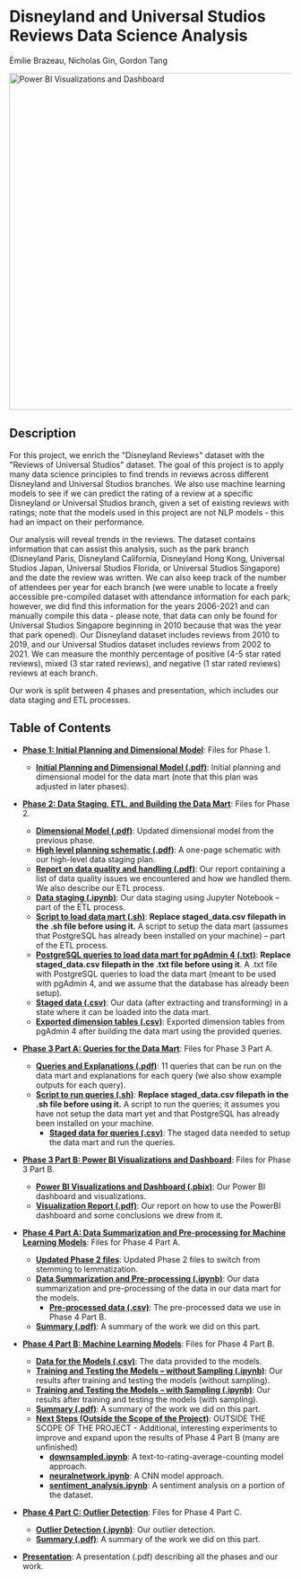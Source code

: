 # Disneyland and Universal Studios Reviews Data Science Analysis
Émilie Brazeau, Nicholas Gin, Gordon Tang

<img width="600" alt="Power BI Visualizations and Dashboard" src="https://github.com/ngin102/disneyland-and-universal-studios-reviews-analysis/assets/71230219/58dab393-2040-485f-81a6-81c4ec706fe8">

## Description
For this project, we enrich the "Disneyland Reviews" dataset with the "Reviews of Universal Studios" dataset. The goal of this project is to apply many data science principles to find trends in reviews across different Disneyland and Universal Studios branches. We also use machine learning models to see if we can predict the rating of a review at a specific Disneyland or Universal Studios branch, given a set of existing reviews with ratings; note that the models used in this project are not NLP models - this had an impact on their performance. 

Our analysis will reveal trends in the reviews. The dataset contains information that can assist this analysis, such as the park branch (Disneyland Paris, Disneyland California, Disneyland Hong Kong, Universal Studios Japan, Universal Studios Florida, or Universal Studios Singapore) and the date the review was written. We can also keep track of the number of attendees per year for each branch (we were unable to locate a freely accessible pre-compiled dataset with attendance information for each park; however, we did find this information for the years 2006-2021 and can manually compile this data - please note, that data can only be found for Universal Studios Singapore beginning in 2010 because that was the year that park opened). Our Disneyland dataset includes reviews from 2010 to 2019, and our Universal Studios dataset includes reviews from 2002 to 2021. We can measure the monthly percentage of positive (4-5 star rated reviews), mixed (3 star rated reviews), and negative (1 star rated reviews) reviews at each branch.

Our work is split between 4 phases and presentation, which includes our data staging and ETL processes.

## Table of Contents
* **[Phase 1: Initial Planning and Dimensional Model](phase1)**: Files for Phase 1.
  * **[Initial Planning and Dimensional Model (.pdf)](phase1/phase_1.pdf)**: Initial planning and dimensional model for the data mart (note that this plan was adjusted in later phases).
  
* **[Phase 2: Data Staging, ETL, and Building the Data Mart](phase2)**: Files for Phase 2.
  * **[Dimensional Model (.pdf)](phase2/dimensional_model.pdf)**: Updated dimensional model from the previous phase.
  * **[High level planning schematic (.pdf)](phase2/high_level_planning.pdf)**: A one-page schematic with our high-level data staging plan.
  * **[Report on data quality and handling (.pdf)](phase2/report.pdf)**: Our report containing a list of data quality issues we encountered and how we handled them. We also describe our ETL process.
  * **[Data staging (.ipynb)](phase2/data_staging.ipynb)**: Our data staging using Jupyter Notebook – part of the ETL process.
  * **[Script to load data mart (.sh)](phase2/setup_datamart.sh)**: **Replace staged_data.csv filepath in the .sh file before using it.** A script to setup the data mart (assumes that PostgreSQL has already been installed on your machine) – part of the ETL process.
  * **[PostgreSQL queries to load data mart for pgAdmin 4 (.txt)](phase2/load_datamart.txt)**: **Replace staged_data.csv filepath in the .txt file before using it**. A .txt file with PostgreSQL queries to load the data mart (meant to be used with pgAdmin 4, and we assume that the database has already been setup). 
  * **[Staged data (.csv)](phase2/staged_data.csv)**: Our data (after extracting and transforming) in a state where it can be loaded into the data mart.
  * **[Exported dimension tables (.csv)](phase2/exported_dimension_tables)**: Exported dimension tables from pgAdmin 4 after building the data mart using the provided queries.
  
* **[Phase 3 Part A: Queries for the Data Mart](phase3_partA)**: Files for Phase 3 Part A.
   * **[Queries and Explanations (.pdf)](phase3_partA/queries_and_explanations.pdf)**: 11 queries that can be run on the data mart and explanations for each query (we also show example outputs for each query).
  * **[Script to run queries (.sh)](phase3_partA/run_queries.sh)**: **Replace staged_data.csv filepath in the .sh file before using it.** A script to run the queries; it assumes you have not setup the data mart yet and that PostgreSQL has already been installed on your machine.
      * **[Staged data for queries (.csv)](phase4_partA/updated_phase2/staged_data.csv)**: The staged data needed to setup the data mart and run the queries.

* **[Phase 3 Part B: Power BI Visualizations and Dashboard](phase3_partB)**: Files for Phase 3 Part B.
  * **[Power BI Visualizations and Dashboard (.pbix)](phase3_partB/Part3B_PowerBI_Visualization.pbix)**: Our Power BI dashboard and visualizations.
  * **[Visualization Report (.pdf)](phase3_partB/visualization_report.pdf)**: Our report on how to use the PowerBI dashboard and some conclusions we drew from it. 

* **[Phase 4 Part A: Data Summarization and Pre-processing for Machine Learning Models](phase4_partA)**: Files for Phase 4 Part A.
  * **[Updated Phase 2 files](phase4_partA/updated_phase2)**: Updated Phase 2 files to switch from stemming to lemmatization.
  * **[Data Summarization and Pre-processing (.ipynb)](phase4_partA/phase4_partA.ipynb)**: Our data summarization and pre-processing of the data in our data mart for the models.
      * **[Pre-processed data (.csv)](phase4_partA/preprocessed_data.csv)**: The pre-processed data we use in Phase 4 Part B.   
  * **[Summary (.pdf)](phase4_partA/summary.pdf)**: A summary of the work we did on this part. 
   
* **[Phase 4 Part B: Machine Learning Models](phase4_partB)**: Files for Phase 4 Part B.
  * **[Data for the Models (.csv)](phase4_partB/data_for_model.csv)**: The data provided to the models.
  * **[Training and Testing the Models – without Sampling (.ipynb)](phase4_partB/phase4_partB_no_sampling.ipynb)**: Our results after training and testing the models (without sampling).
  * **[Training and Testing the Models – with Sampling (.ipynb)](phase4_partB/phase4_partB_sampling.ipynb)**: Our results after training and testing the models (with sampling).
  * **[Summary (.pdf)](phase4_partB/summary.pdf)**: A summary of the work we did on this part. 
  * **[Next Steps (Outside the Scope of the Project)](phase4_partB/next_steps)**: OUTSIDE THE SCOPE OF THE PROJECT - Additional, interesting experiments to improve and expand upon the results of Phase 4 Part B (many are unfinished)
      * **[downsampled.ipynb](phase4_partB/next_steps/downsampled.ipynb)**: A text-to-rating-average-counting model approach.
      * **[neuralnetwork.ipynb](phase4_partB/next_steps/neuralnetwork.ipynb)**: A CNN model approach.
      * **[sentiment_analysis.ipynb](phase4_partB/next_steps/sentiment_analysis.ipynb)**: A sentiment analysis on a portion of the dataset.
      
* **[Phase 4 Part C: Outlier Detection](phase4_partC)**: Files for Phase 4 Part C.
  * **[Outlier Detection (.ipynb)](phase4_partC/phase4_partC.ipynb)**: Our outlier detection.
  * **[Summary (.pdf)](phase4_partC/summary.pdf)**: A summary of the work we did on this part. 
  
* **[Presentation](presentation.pdf)**: A presentation (.pdf) describing all the phases and our work.
      

